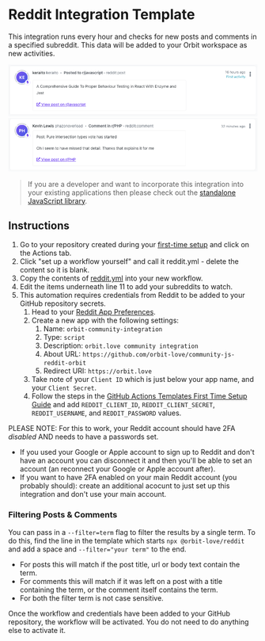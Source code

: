 # Reddit Integration Template

This integration runs every hour and checks for new posts and comments in a specified subreddit. This data will be added to your Orbit workspace as new activities.

![](https://github.com/orbit-love/community-js-reddit-orbit/blob/main/docs/activity-post.png)
![](https://github.com/orbit-love/community-js-reddit-orbit/blob/main/docs/activity-comment.png)

> If you are a developer and want to incorporate this integration into your existing applications then please check out the [standalone JavaScript library](https://github.com/orbit-love/community-js-reddit-orbit).

## Instructions

1. Go to your repository created during your [first-time setup](../FIRST_TIME_SETUP.md) and click on the Actions tab.
2. Click "set up a workflow yourself" and call it reddit.yml - delete the content so it is blank.
3. Copy the contents of [reddit.yml](reddit.yml) into your new workflow.
4. Edit the items underneath line 11 to add your subreddits to watch.
5. This automation requires credentials from Reddit to be added to your GitHub repository secrets.
    1. Head to your [Reddit App Preferences](https://www.reddit.com/prefs/apps/).
    2. Create a new app with the following settings:
        1. Name: `orbit-community-integration`
        2. Type: `script`
        3. Description: `orbit.love community integration`
        4. About URL: `https://github.com/orbit-love/community-js-reddit-orbit`
        5. Redirect URI: `https://orbit.love`
    3. Take note of your `Client ID` which is just below your app name, and your `Client Secret`.
    4. Follow the steps in the [GitHub Actions Templates First Time Setup Guide](https://github.com/orbit-love/github-actions-templates/blob/main/FIRST_TIME_SETUP.md) and add `REDDIT_CLIENT_ID`, `REDDIT_CLIENT_SECRET`, `REDDIT_USERNAME`, and `REDDIT_PASSWORD` values.

PLEASE NOTE: For this to work, your Reddit account should have 2FA *disabled* AND needs to have a passwords set.
- If you used your Google or Apple account to sign up to Reddit and don't have an account you can disconnect it and then you'll be able to set an account (an reconnect your Google or Apple account after).
- If you want to have 2FA enabled on your main Reddit account (you probably should): create an additional acocunt to just set up this integration and don't use your main account.

### Filtering Posts & Comments

You can pass in a `--filter=term` flag to filter the results by a single term. To do this, find the line in the template which starts `npx @orbit-love/reddit` and add a space and `--filter="your term"` to the end.

- For posts this will match if the post title, url or body text contain the term.
- For comments this will match if it was left on a post with a title containing the term, or the comment itself contains the term.
- For both the filter term is not case sensitive.

Once the workflow and credentials have been added to your GitHub repository, the workflow will be activated. You do not need to do anything else to activate it.
